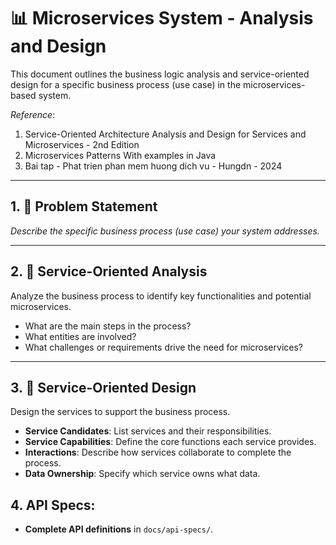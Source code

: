 # 📊 Microservices System - Analysis and Design

This document outlines the business logic analysis and service-oriented design for a specific business process (use case) in the microservices-based system.

*Reference*:
1. Service-Oriented Architecture Analysis and Design for Services and Microservices - 2nd Edition
2. Microservices Patterns With examples in Java
3. Bai tap - Phat trien phan mem huong dich vu - Hungdn - 2024
--- 

## 1. 🎯 Problem Statement

*Describe the specific business process (use case) your system addresses.*

---

## 2. 🧩 Service-Oriented Analysis

Analyze the business process to identify key functionalities and potential microservices.

- What are the main steps in the process?
- What entities are involved?
- What challenges or requirements drive the need for microservices?


---

## 3. 🔄 Service-Oriented Design

Design the services to support the business process.

- **Service Candidates**: List services and their responsibilities.
- **Service Capabilities**: Define the core functions each service provides.
- **Interactions**: Describe how services collaborate to complete the process.
- **Data Ownership**: Specify which service owns what data.


## 4. API Specs: 
- **Complete API definitions** in `docs/api-specs/`.

```